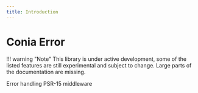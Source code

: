 ```yaml
---
title: Introduction
---
```

Conia Error
===========

!!! warning "Note"
    This library is under active development, some of the listed features are still experimental and subject to change. Large parts of the documentation are missing. 

Error handling PSR-15 middleware
